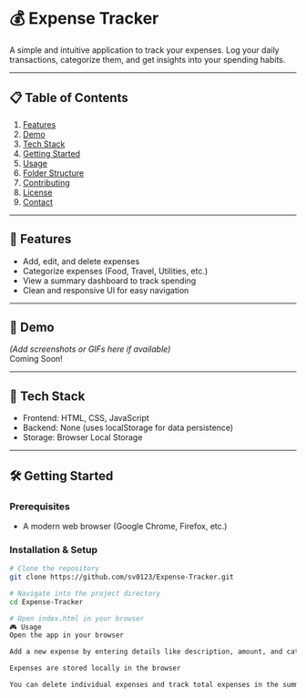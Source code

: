 # 💰 Expense Tracker

A simple and intuitive application to track your expenses. Log your daily transactions, categorize them, and get insights into your spending habits.

---

## 📋 Table of Contents

1. [Features](#-features)  
2. [Demo](#-demo)  
3. [Tech Stack](#-tech-stack)  
4. [Getting Started](#-getting-started)  
5. [Usage](#-usage)  
6. [Folder Structure](#-folder-structure)  
7. [Contributing](#-contributing)  
8. [License](#-license)  
9. [Contact](#-contact)

---

## 🚀 Features

- Add, edit, and delete expenses  
- Categorize expenses (Food, Travel, Utilities, etc.)  
- View a summary dashboard to track spending  
- Clean and responsive UI for easy navigation

---

## 🎯 Demo

*(Add screenshots or GIFs here if available)*  
Coming Soon!

---

## 🧰 Tech Stack

- Frontend: HTML, CSS, JavaScript  
- Backend: None (uses localStorage for data persistence)  
- Storage: Browser Local Storage

---

## 🛠 Getting Started

### Prerequisites

- A modern web browser (Google Chrome, Firefox, etc.)

### Installation & Setup

```bash
# Clone the repository
git clone https://github.com/sv0123/Expense-Tracker.git

# Navigate into the project directory
cd Expense-Tracker

# Open index.html in your browser
🎮 Usage
Open the app in your browser

Add a new expense by entering details like description, amount, and category

Expenses are stored locally in the browser

You can delete individual expenses and track total expenses in the summary section
